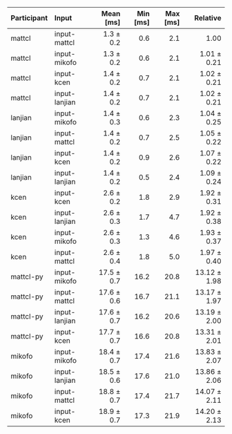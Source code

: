 | Participant | Input | Mean [ms] | Min [ms] | Max [ms] | Relative |
|:---|:---|---:|---:|---:|---:|
| mattcl | input-mattcl | 1.3 ± 0.2 | 0.6 | 2.1 | 1.00 |
| mattcl | input-mikofo | 1.3 ± 0.2 | 0.6 | 2.1 | 1.01 ± 0.21 |
| mattcl | input-kcen | 1.4 ± 0.2 | 0.7 | 2.1 | 1.02 ± 0.21 |
| mattcl | input-lanjian | 1.4 ± 0.2 | 0.7 | 2.1 | 1.02 ± 0.21 |
| lanjian | input-mikofo | 1.4 ± 0.3 | 0.6 | 2.3 | 1.04 ± 0.25 |
| lanjian | input-mattcl | 1.4 ± 0.2 | 0.7 | 2.5 | 1.05 ± 0.22 |
| lanjian | input-kcen | 1.4 ± 0.2 | 0.9 | 2.6 | 1.07 ± 0.22 |
| lanjian | input-lanjian | 1.4 ± 0.2 | 0.5 | 2.4 | 1.09 ± 0.24 |
| kcen | input-kcen | 2.6 ± 0.2 | 1.8 | 2.9 | 1.92 ± 0.31 |
| kcen | input-lanjian | 2.6 ± 0.3 | 1.7 | 4.7 | 1.92 ± 0.38 |
| kcen | input-mikofo | 2.6 ± 0.3 | 1.3 | 4.6 | 1.93 ± 0.37 |
| kcen | input-mattcl | 2.6 ± 0.4 | 1.8 | 5.0 | 1.97 ± 0.40 |
| mattcl-py | input-mikofo | 17.5 ± 0.7 | 16.2 | 20.8 | 13.12 ± 1.98 |
| mattcl-py | input-mattcl | 17.6 ± 0.6 | 16.7 | 21.1 | 13.17 ± 1.97 |
| mattcl-py | input-lanjian | 17.6 ± 0.7 | 16.2 | 20.6 | 13.19 ± 2.00 |
| mattcl-py | input-kcen | 17.7 ± 0.7 | 16.6 | 20.8 | 13.31 ± 2.01 |
| mikofo | input-mikofo | 18.4 ± 0.7 | 17.4 | 21.6 | 13.83 ± 2.07 |
| mikofo | input-lanjian | 18.5 ± 0.6 | 17.6 | 21.0 | 13.86 ± 2.06 |
| mikofo | input-mattcl | 18.8 ± 0.7 | 17.4 | 21.7 | 14.07 ± 2.11 |
| mikofo | input-kcen | 18.9 ± 0.7 | 17.3 | 21.9 | 14.20 ± 2.13 |
